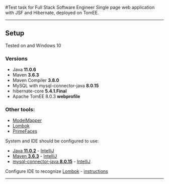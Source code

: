 #Test task for Full Stack Software Engineer
Single page web application with JSF and Hibernate, deployed on TomEE.
___
## Setup
Tested on and Windows 10
### Versions
* Java **11.0.6**
* Maven **3.6.3**
* Maven Compiler **3.8.0**
* MySQL with mysql-connector-java **8.0.15**
* hibernate-core **5.4.1.Final**
* Apache TomEE 8.0.3 **webprofile**
### Other tools:
* [ModelMapper](http://modelmapper.org/)
* [Lombok](https://projectlombok.org/)
* [PrimeFaces](https://www.primefaces.org/)

System and IDE should be configured to use:
* [Java **11.0.2**](https://docs.oracle.com/cd/E19509-01/820-3208/inst_cli_jdk_javahome_t/) - [IntelliJ](https://stackoverflow.com/questions/18987228/how-do-i-change-the-intellij-idea-default-jdk)
* [Maven **3.6.3**](http://maven.apache.org/install.html) - [IntelliJ](https://www.jetbrains.com/help/idea/maven-support.html#create_new_maven_project)
* [mysql-connector-java **8.0.15**](https://dev.mysql.com/doc/connector-j/8.0/en/connector-j-installing-classpath.html) - [IntelliJ](https://www.jetbrains.com/help/idea/connecting-to-a-database.html)

Configure IDE to recognize [Lombok](https://projectlombok.org/) - [instructions](https://projectlombok.org/setup/overview)
___

